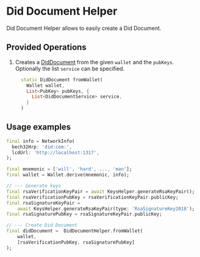 # Did Document Helper

Did Document Helper allows to easily create a Did Document.

## Provided Operations

1. Creates a [DidDocument](../glossary.md) from the given `wallet` and the `pubKeys`. Optionally the list `service` can be specified.

    ```dart
      static DidDocument fromWallet(
        Wallet wallet,
        List<PubKey> pubKeys, {
          List<DidDocumentService> service,
        }
      )
    ```  

## Usage examples

```dart
final info = NetworkInfo(
  bech32Hrp: 'did:com:',
  lcdUrl: 'http://localhost:1317',
);

final mnemonic = ['will', 'hard', ..., 'man'];
final wallet = Wallet.derive(mnemonic, info);

// --- Generate keys
final rsaVerificationKeyPair = await KeysHelper.generateRsaKeyPair();
final rsaVerificationPubKey = rsaVerificationKeyPair.publicKey;
final rsaSignatureKeyPair =
    await KeysHelper.generateRsaKeyPair(type: 'RsaSignatureKey2018');
final rsaSignaturePubKey = rsaSignatureKeyPair.publicKey;

// --- Create Did Document
final didDocument =  DidDocumentHelper.fromWallet(
    wallet,
    [rsaVerificationPubKey, rsaSignaturePubKey]
);
```
